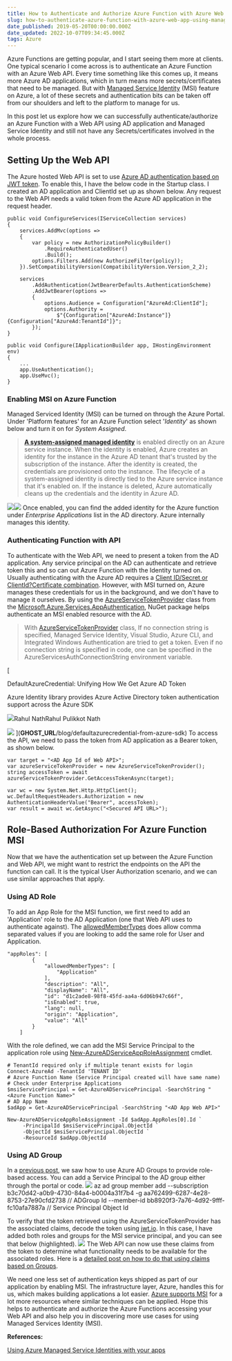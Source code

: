 ```yaml
---
title: How to Authenticate and Authorize Azure Function with Azure Web App Using Managed Service Identity (MSI)
slug: how-to-authenticate-azure-function-with-azure-web-app-using-managed-service-identity
date_published: 2019-05-20T00:00:00.000Z
date_updated: 2022-10-07T09:34:45.000Z
tags: Azure
---
```


Azure Functions are getting popular, and I start seeing them more at clients. One typical scenario I come across is to authenticate an Azure Function with an Azure Web API. Every time something like this comes up, it means more Azure AD applications, which in turn means more secrets/certificates that need to be managed. But with [Managed Service Identity](https://docs.microsoft.com/en-us/azure/active-directory/managed-identities-azure-resources/overview) (MSI) feature on Azure, a lot of these secrets and authentication bits can be taken off from our shoulders and left to the platform to manage for us.

In this post let us explore how we can successfully authenticate/authorize an Azure Function with a Web API using AD application and Managed Service Identity and still not have any Secrets/certificates involved in the whole process.

## Setting Up the Web API

The Azure hosted Web API is set to use [Azure AD authentication based on JWT token](https://docs.microsoft.com/en-us/aspnet/core/security/authorization/limitingidentitybyscheme?view=aspnetcore-2.2&amp;tabs=aspnetcore2x). To enable this, I have the below code in the Startup class. I created an AD application and ClientId set up as shown below. Any request to the Web API needs a valid token from the Azure AD application in the request header.

    public void ConfigureServices(IServiceCollection services)
    {
        services.AddMvc(options =>
        {
            var policy = new AuthorizationPolicyBuilder()
                .RequireAuthenticatedUser()
                .Build();
            options.Filters.Add(new AuthorizeFilter(policy));
        }).SetCompatibilityVersion(CompatibilityVersion.Version_2_2);
    
        services
            .AddAuthentication(JwtBearerDefaults.AuthenticationScheme)
            .AddJwtBearer(options =>
            {
                options.Audience = Configuration["AzureAd:ClientId"];
                options.Authority =
                    $"{Configuration["AzureAd:Instance"]}{Configuration["AzureAd:TenantId"]}";
            });
    }
    
    public void Configure(IApplicationBuilder app, IHostingEnvironment env)
    {
        ...
        app.UseAuthentication();
        app.UseMvc();
    }
    

### Enabling MSI on Azure Function

Managed Serviced Identity (MSI) can be turned on through the Azure Portal. Under 'Platform features' for an Azure Function select '*Identity*' as shown below and turn it on for *System Assigned*.

> **[A system-assigned managed identity](https://docs.microsoft.com/en-us/azure/active-directory/managed-identities-azure-resources/overview#how-does-the-managed-identities-for-azure-resources-work)** is enabled directly on an Azure service instance. When the identity is enabled, Azure creates an identity for the instance in the Azure AD tenant that's trusted by the subscription of the instance. After the identity is created, the credentials are provisioned onto the instance. The lifecycle of a system-assigned identity is directly tied to the Azure service instance that it's enabled on. If the instance is deleted, Azure automatically cleans up the credentials and the identity in Azure AD.

![](__GHOST_URL__/content/images/azure_function_msi.jpg)![](__GHOST_URL__/content/images/azure_function_msi_on.jpg)
Once enabled, you can find the added identity for the Azure function under *Enterprise Applications* list in the AD directory. Azure internally manages this identity.

### Authenticating Function with API

To authenticate with the Web API, we need to present a token from the AD application. Any service principal on the AD can authenticate and retrieve token this and so can out Azure Function with the Identity turned on. Usually authenticating with the Azure AD requires a [Client ID/Secret or ClientId?Certificate combination](__GHOST_URL__/blog/authenticating-a-client-application-with-azure-key-vault/). However, with MSI turned on, Azure manages these credentials for us in the background, and we don't have to manage it ourselves. By using the [AzureServiceTokenProvider](https://docs.microsoft.com/en-us/azure/key-vault/service-to-service-authentication) class from the [Microsoft.Azure.Services.AppAuthentication,](https://www.nuget.org/packages/Microsoft.Azure.Services.AppAuthentication) NuGet package helps authenticate an MSI enabled resource with the AD.

> With [AzureServiceTokenProvider](https://github.com/Azure/azure-sdk-for-net/blob/ddda7cb74b979f03bb03e240c06c924914ee8bdd/src/SdkCommon/AppAuthentication/Azure.Services.AppAuthentication/AzureServiceTokenProvider.cs) class, If no connection string is specified, Managed Service Identity, Visual Studio, Azure CLI, and Integrated Windows Authentication are tried to get a token. Even if no connection string is specified in code, one can be specified in the AzureServicesAuthConnectionString environment variable.

[

DefaultAzureCredential: Unifying How We Get Azure AD Token

Azure Identity library provides Azure Active Directory token authentication support across the Azure SDK

![](__GHOST_URL__/favicon.ico)Rahul NathRahul Pulikkot Nath

![](__GHOST_URL__/content/images/pfx_security.jpg)
](__GHOST_URL__/blog/defaultazurecredential-from-azure-sdk)
To access the API, we need to pass the token from AD application as a Bearer token, as shown below.

    var target = "<AD App Id of Web API>";
    var azureServiceTokenProvider = new AzureServiceTokenProvider();
    string accessToken = await azureServiceTokenProvider.GetAccessTokenAsync(target);
    
    var wc = new System.Net.Http.HttpClient();
    wc.DefaultRequestHeaders.Authorization = new AuthenticationHeaderValue("Bearer", accessToken);
    var result = await wc.GetAsync("<Secured API URL>");
    

## Role-Based Authorization For Azure Function MSI

Now that we have the authentication set up between the Azure Function and Web API, we might want to restrict the endpoints on the API the function can call. It is the typical User Authorization scenario, and we can use similar approaches that apply.

### Using AD Role

To add an App Role for the MSI function, we first need to add an 'Application' role to the AD Application (one that Web API uses to authenticate against). The [allowedMemberTypes](https://docs.microsoft.com/en-us/azure/active-directory/develop/reference-app-manifest) does allow comma separated values if you are looking to add the same role for User and Application.

    "appRoles": [
            {
                "allowedMemberTypes": [
                    "Application"
                ],
                "description": "All",
                "displayName": "All",
                "id": "d1c2ade8-98f8-45fd-aa4a-6d06b947c66f",
                "isEnabled": true,
                "lang": null,
                "origin": "Application",
                "value": "All"
            }
        ]
    

With the role defined, we can add the MSI Service Principal to the application role using [New-AzureADServiceAppRoleAssignment](https://docs.microsoft.com/en-us/powershell/module/azuread/new-azureadserviceapproleassignment?view=azureadps-2.0) cmdlet.

    # TenantId required only if multiple tenant exists for login
    Connect-AzureAd -TenantId 'TENANT ID'
    # Azure Function Name (Service Principal created will have same name)
    # Check under Enterprise Applications
    $msiServicePrincipal = Get-AzureADServicePrincipal -SearchString "<Azure Function Name>"
    # AD App Name
    $adApp = Get-AzureADServicePrincipal -SearchString "<AD App Web API>"
    
    New-AzureADServiceAppRoleAssignment -Id $adApp.AppRoles[0].Id `
         -PrincipalId $msiServicePrincipal.ObjectId `
         -ObjectId $msiServicePrincipal.ObjectId `
         -ResourceId $adApp.ObjectId
    

### Using AD Group

In a [previous post](__GHOST_URL__/blog/custom-authorization-policy-providers/), we saw how to use Azure AD Groups to provide role-based access. You can add a Service Principal to the AD group either through the portal or code.
![](__GHOST_URL__/content/images/azure_function_msi_add_to_ad_group.jpg)
    az ad group member add
        --subscription b3c70d42-a0b9-4730-84a4-b0004a31f7b4
        -g aa762499-6287-4e28-8753-27e90cfd2738 // ADGroup Id
        --member-id bb8920f3-7a76-4d92-9fff-fc10afa7887a // Service Principal Object Id
    

To verify that the token retrieved using the AzureServiceTokenProvider has the associated claims, decode the token using [jwt.io](https://jwt.io/). In this case, I have added both roles and groups for the MSI service principal, and you can see that below (highlighted).
![](__GHOST_URL__/content/images/azure_function_role_based_access.jpg)
The Web API can now use these claims from the token to determine what functionality needs to be available for the associated roles. Here is a [detailed post on how to do that using claims based on Groups](__GHOST_URL__/blog/dot-net-core-api-and-azure-ad-groups-based-access/).

We need one less set of authentication keys shipped as part of our application by enabling MSI. The infrastructure layer, Azure, handles this for us, which makes building applications a lot easier. [Azure supports MSI](https://docs.microsoft.com/en-us/azure/active-directory/managed-identities-azure-resources/services-support-managed-identities) for a lot more resources where similar techniques can be applied. Hope this helps to authenticate and authorize the Azure Functions accessing your Web API and also help you in discovering more use cases for using Managed Services Identity (MSI).

**References:**

[Using Azure Managed Service Identities with your apps](https://jpd.ms/using-azure-managed-service-identities-with-your-apps-b979564ddf4)
